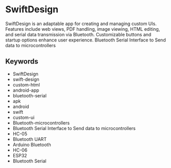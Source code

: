 # SwiftDesign
SwiftDesign is an adaptable app for creating and managing custom UIs. Features include web views, PDF handling, image viewing, HTML editing, and serial data transmission via Bluetooth. Customizable buttons and startup options enhance user experience.
Bluetooth Serial Interface to Send data to microcontrollers
## Keywords
- SwiftDesign
- swift-design
- custom-html
- android-app
- bluetooth-serial
- apk
- android
- swift
- custom-ui
- Bluetooth-microcontrollers
- Bluetooth Serial Interface to Send data to microcontrollers
- HC-05
- Bluetooth UART
- Arduino Bluetooth
- HC-06
- ESP32
- Bluetooth Serial
